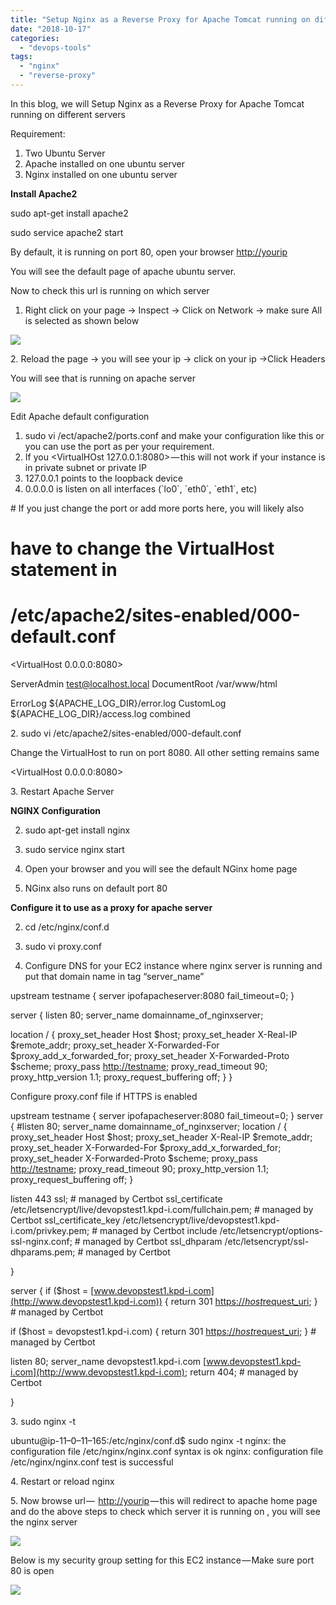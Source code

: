 ```yaml
---
title: "Setup Nginx as a Reverse Proxy for Apache Tomcat running on different servers"
date: "2018-10-17"
categories: 
  - "devops-tools"
tags: 
  - "nginx"
  - "reverse-proxy"
---
```


In this blog, we will Setup Nginx as a Reverse Proxy for Apache Tomcat running on different servers

Requirement:

1. Two Ubuntu Server
2. Apache installed on one ubuntu server
3. Nginx installed on one ubuntu server

**Install Apache2**

sudo apt-get install apache2

sudo service apache2 start

By default, it is running on port 80, open your browser [http://yourip](http://yourip)

You will see the default page of apache ubuntu server.

Now to check this url is running on which server

1. Right click on your page -> Inspect -> Click on Network -> make sure All is selected as shown below

![](https://cdn-images-1.medium.com/max/800/1*ieK1r_4xtpj8s2zWoiX3_A.png)

2\. Reload the page -> you will see your ip -> click on your ip ->Click Headers

You will see that is running on apache server

![](https://cdn-images-1.medium.com/max/800/1*-EOS1rT4WKqwo8Fr5FAeBg.png)

Edit Apache default configuration

1. sudo vi /ect/apache2/ports.conf and make your configuration like this or you can use the port as per your requirement.
2. If you <VirtualHOst 127.0.0.1:8080> — this will not work if your instance is in private subnet or private IP
3. 127.0.0.1 points to the loopback device
4. 0.0.0.0 is listen on all interfaces (\`lo0\`, \`eth0\`, \`eth1\`, etc)

\# If you just change the port or add more ports here, you will likely also
# have to change the VirtualHost statement in
# /etc/apache2/sites-enabled/000-default.conf

<VirtualHost 0.0.0.0:8080>

ServerAdmin test@localhost.local
        DocumentRoot /var/www/html

ErrorLog ${APACHE\_LOG\_DIR}/error.log
        CustomLog ${APACHE\_LOG\_DIR}/access.log combined

</VirtualHost>

2\. sudo vi /etc/apache2/sites-enabled/000-default.conf

Change the VirtualHost to run on port 8080. All other setting remains same

<VirtualHost 0.0.0.0:8080>

3\. Restart Apache Server

**NGINX Configuration**

2. sudo apt-get install nginx

4. sudo service nginx start

6. Open your browser and you will see the default NGinx home page

8. NGinx also runs on default port 80

**Configure it to use as a proxy for apache server**

2. cd /etc/nginx/conf.d

4. sudo vi proxy.conf

6. Configure DNS for your EC2 instance where nginx server is running and put that domain name in tag “server\_name”

upstream testname {
 server ipofapacheserver:8080 fail\_timeout=0;
}

server {
   listen       80;
   server\_name domainname\_of\_nginxserver;

location / {
       proxy\_set\_header Host $host;
       proxy\_set\_header X-Real-IP $remote\_addr;
       proxy\_set\_header X-Forwarded-For $proxy\_add\_x\_forwarded\_for;
       proxy\_set\_header X-Forwarded-Proto $scheme;
       proxy\_pass [http://testname](http://testname);
       proxy\_read\_timeout 90;
       proxy\_http\_version 1.1;
       proxy\_request\_buffering off;
   }
}

Configure proxy.conf file if HTTPS is enabled

upstream testname {
server ipofapacheserver:8080 fail\_timeout=0;
}
server {
    #listen       80;
   server\_name domainname\_of\_nginxserver;
location / {
       proxy\_set\_header Host $host;
       proxy\_set\_header X-Real-IP $remote\_addr;
       proxy\_set\_header X-Forwarded-For $proxy\_add\_x\_forwarded\_for;
       proxy\_set\_header X-Forwarded-Proto $scheme;
       proxy\_pass [http://testname](http://testname);
       proxy\_read\_timeout 90;
       proxy\_http\_version 1.1;
       proxy\_request\_buffering off;
   }

listen 443 ssl; # managed by Certbot
    ssl\_certificate /etc/letsencrypt/live/devopstest1.kpd-i.com/fullchain.pem; # managed by Certbot
    ssl\_certificate\_key /etc/letsencrypt/live/devopstest1.kpd-i.com/privkey.pem; # managed by Certbot
    include /etc/letsencrypt/options-ssl-nginx.conf; # managed by Certbot
    ssl\_dhparam /etc/letsencrypt/ssl-dhparams.pem; # managed by Certbot

}

server {
    if ($host = [www.devopstest1.kpd-i.com](http://www.devopstest1.kpd-i.com)) {
        return 301 [https://$host$request\_uri](https://$host$request_uri);
    } # managed by Certbot

if ($host = devopstest1.kpd-i.com) {
        return 301 [https://$host$request\_uri](https://$host$request_uri);
    } # managed by Certbot

listen       80;
    server\_name  devopstest1.kpd-i.com [www.devopstest1.kpd-i.com](http://www.devopstest1.kpd-i.com);
    return 404; # managed by Certbot

}

3\. sudo nginx -t

ubuntu@ip-11–0–11–165:/etc/nginx/conf.d$ sudo nginx -t nginx: the configuration file /etc/nginx/nginx.conf syntax is ok nginx: configuration file /etc/nginx/nginx.conf test is successful

4\. Restart or reload nginx

5\. Now browse url —  [http://yourip](http://yourip) — this will redirect to apache home page and do the above steps to check which server it is running on , you will see the nginx server

![](https://cdn-images-1.medium.com/max/800/1*17pllxo54Y5SotuAKTyCcw.png)

Below is my security group setting for this EC2 instance — Make sure port 80 is open

![](https://cdn-images-1.medium.com/max/800/1*-jekU4ja8IcmwpDU1fO4Hw.png)
